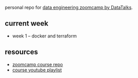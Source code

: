 personal repo for [data engineering zoomcamp by DataTalks](https://github.com/DataTalksClub/data-engineering-zoomcamp).


## current week

- week 1 – docker and terraform

## resources

- [zoomcamp course repo](https://github.com/DataTalksClub/data-engineering-zoomcamp)
- [course youtube playlist](https://www.youtube.com/playlist?list=PL3MmuxUbc_hItaT9XzYKOaT7k6LZ5QHxM)